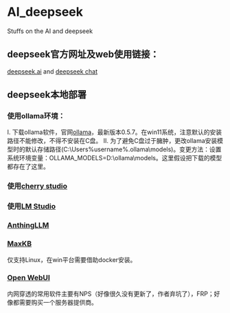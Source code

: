 # AI_deepseek
Stuffs on the AI and deepseek


## deepseek官方网址及web使用链接：
[deepseek.ai](https://www.deepseek.com/) and [deepseek chat](https://chat.deepseek.com/)

## deepseek本地部署
### 使用ollama环境：
   I. 下载ollama软件，官网[ollama](https://ollama.com/)，最新版本0.5.7。在win11系统，注意默认的安装路径不能修改，不得不安装在C盘。
   II. 为了避免C盘过于臃肿，更改ollama安装模型时的默认存储路径(C:\Users%username%.ollama\models)。变更方法：设置系统环境变量：OLLAMA_MODELS=D:\ollama\models。这里假设把下载的模型都存在了这里。
### 使用[cherry studio](https://cherry-studio.com/)

### 使用[LM Studio](https://lmstudio.ai/)

### [AnthingLLM](https://anythingllm.com/)

### [MaxKB](https://maxkb.cn/)
  仅支持Linux，在win平台需要借助docker安装。

### [Open WebUI](https://docs.openwebui.com/)

内网穿透的常用软件主要有NPS（好像很久没有更新了，作者弃坑了），FRP；好像都需要购买一个服务器提供商。
